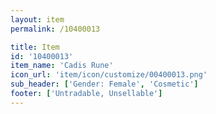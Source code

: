 ```yaml
---
layout: item
permalink: /10400013

title: Item
id: '10400013'
item_name: 'Cadis Rune'
icon_url: 'item/icon/customize/00400013.png'
sub_header: ['Gender: Female', 'Cosmetic']
footer: ['Untradable, Unsellable']
---
```

